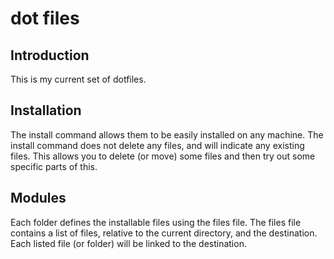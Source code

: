 dot files
=========

Introduction
------------

This is my current set of dotfiles.


Installation
------------

The install command allows them to be easily installed on any machine.
The install command does not delete any files, and will indicate any
existing files. This allows you to delete (or move) some files and then
try out some specific parts of this.


Modules
-------

Each folder defines the installable files using the files file. The files
file contains a list of files, relative to the current directory, and the
destination. Each listed file (or folder) will be linked to the
destination.
